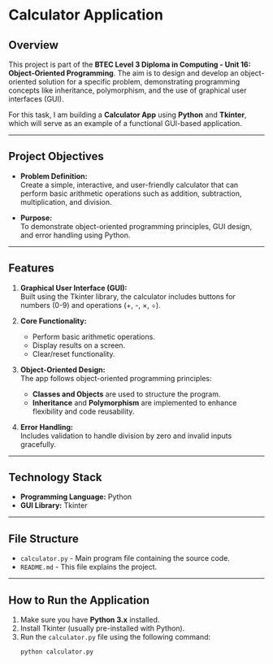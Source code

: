 # Calculator Application

## Overview  
This project is part of the **BTEC Level 3 Diploma in Computing - Unit 16: Object-Oriented Programming**. The aim is to design and develop an object-oriented solution for a specific problem, demonstrating programming concepts like inheritance, polymorphism, and the use of graphical user interfaces (GUI).  

For this task, I am building a **Calculator App** using **Python** and **Tkinter**, which will serve as an example of a functional GUI-based application.

---

## Project Objectives  
- **Problem Definition:**  
  Create a simple, interactive, and user-friendly calculator that can perform basic arithmetic operations such as addition, subtraction, multiplication, and division.  

- **Purpose:**  
  To demonstrate object-oriented programming principles, GUI design, and error handling using Python.  

---

## Features  
1. **Graphical User Interface (GUI):**  
   Built using the Tkinter library, the calculator includes buttons for numbers (0-9) and operations (+, -, ×, ÷).  

2. **Core Functionality:**  
   - Perform basic arithmetic operations.  
   - Display results on a screen.  
   - Clear/reset functionality.  

3. **Object-Oriented Design:**  
   The app follows object-oriented programming principles:
   - **Classes and Objects** are used to structure the program.  
   - **Inheritance** and **Polymorphism** are implemented to enhance flexibility and code reusability.

4. **Error Handling:**  
   Includes validation to handle division by zero and invalid inputs gracefully.

---

## Technology Stack  
- **Programming Language:** Python  
- **GUI Library:** Tkinter  

---

## File Structure  
- `calculator.py` - Main program file containing the source code.  
- `README.md` - This file explains the project.  

---

## How to Run the Application  
1. Make sure you have **Python 3.x** installed.  
2. Install Tkinter (usually pre-installed with Python).  
3. Run the `calculator.py` file using the following command:  
   ```bash
   python calculator.py
